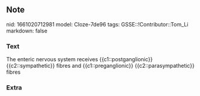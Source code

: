 ## Note
nid: 1661020712981
model: Cloze-7de96
tags: GSSE::!Contributor::Tom_Li
markdown: false

### Text
The enteric nervous system receives {{c1::postganglionic}} {{c2::sympathetic}} fibres and {{c1::preganglionic}} {{c2::parasympathetic}} fibres

### Extra

